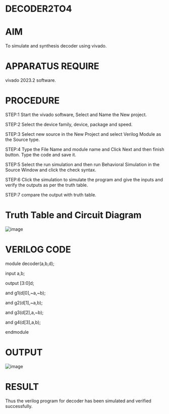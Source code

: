 # DECODER2TO4
# AIM
To simulate and synthesis decoder using vivado.
# APPARATUS REQUIRE
vivado 2023.2 software.
# PROCEDURE
STEP:1 Start the vivado software, Select and Name the New project.

STEP:2 Select the device family, device, package and speed.

STEP:3 Select new source in the New Project and select Verilog Module as the Source type.

STEP:4 Type the File Name and module name and Click Next and then finish button. Type the code and save it.

STEP:5 Select the run simulation and then run Behavioral Simulation in the Source Window and click the check syntax.

STEP:6 Click the simulation to simulate the program and give the inputs and verify the outputs as per the truth table.

STEP:7 compare the output with truth table.

# Truth Table and Circuit Diagram
![image](https://github.com/kanipakajeevana/DECODER2TO4/assets/170450203/8f15aaee-6051-4db6-8f6b-776420758ec8)
# VERILOG CODE
module decoder(a,b,d);

input a,b;

output [3:0]d;

and g1(d[0],~a,~b);

and g2(d[1],~a,b);

and g3(d[2],a,~b);

and g4(d[3],a,b);

endmodule
# OUTPUT
![image](https://github.com/kanipakajeevana/DECODER2TO4/assets/170450203/cb8c617d-4cc9-4fb6-8541-bb070e61a39d)
# RESULT
Thus the verilog program for decoder has been simulated and verified successfully.

